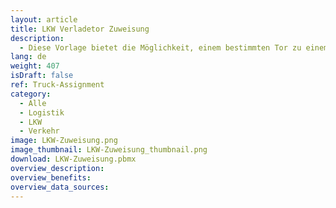 ```yaml
---
layout: article
title: LKW Verladetor Zuweisung
description: 
  - Diese Vorlage bietet die Möglichkeit, einem bestimmten Tor zu einem bestimmten Zeitpunkt verschiedene LKWs zuzuweisen. Die Zuordnung der LKWs erfolgt über das Peakboard Webinterface. Dort können Sie alle Daten direkt auf der Peakboard Box speichern und pflegen. Werden mehr als 7 Tore angegeben, wechselt die Ansicht automatisch auf die nächste Seite. Laden Sie die Visualisierung auf Ihre Box hoch und öffnen Sie das Webinterface, um Ihre Tore und LKWs zu verwalten.
lang: de
weight: 407
isDraft: false
ref: Truck-Assignment
category:
  - Alle
  - Logistik
  - LKW
  - Verkehr
image: LKW-Zuweisung.png
image_thumbnail: LKW-Zuweisung_thumbnail.png
download: LKW-Zuweisung.pbmx
overview_description:
overview_benefits:
overview_data_sources:
---
```

